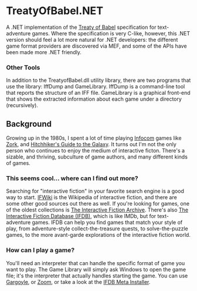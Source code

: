 # TreatyOfBabel.NET

A .NET implementation of the [Treaty of Babel](http://babel.ifarchive.org)
specification for text-adventure games.  Where the specification is very
C-like, however, this .NET version should feel a lot more natural for .NET
developers: the different game format providers are discovered via MEF, and
some of the APIs have been made more .NET friendly.

### Other Tools

In addition to the TreatyofBabel.dll utility library, there are two programs
that use the library: IffDump and GameLibrary.  IffDump is a command-line tool
that reports the structure of an IFF file.  GameLibrary is a graphical
front-end that shows the extracted information about each game under a
directory (recursively).

## Background

Growing up in the 1980s, I spent a lot of time playing
[Infocom](http://en.wikipedia.org/wiki/Infocom) games like
[Zork](http://en.wikipedia.org/wiki/Zork), and
[Hitchhiker's Guide to the Galaxy](http://en.wikipedia.org/wiki/The_Hitchhiker%27s_Guide_to_the_Galaxy_(computer_game)).
It turns out I'm not the only person who continues to enjoy the medium
of interactive ficton.  There's a sizable, and thriving, subculture of
game authors, and many different kinds of games.

### This seems cool... where can I find out more?

Searching for "interactive fiction" in your favorite search engine is a
good way to start.  [IFWiki](http://www.ifwiki.org/) is the Wikipedia of
interactive fiction, and there are some other good sources out there as well.
If you're looking for games, one of the oldest collections is
[The Interactive Fiction Archive](http://www.ifarchive.org/).  There's
also [The Interactive Fiction Database (IFDB)](http://ifdb.tads.org/), which
is like IMDb, but for text-adventure games.  IFDB can help you find games
that match your style of play, from adventure-style collect-the-treasure
quests, to solve-the-puzzle games, to the more avant-garde explorations of
the interactive fiction world.

### How can I play a game?

You'll need an interpreter that can handle the specific format of game you
want to play.  The Game Library will simply ask Windows to open the game
file; it's the interpreter that actually handles starting the game.  You can
use [Gargoyle](http://ccxvii.net/gargoyle/), or
[Zoom](http://www.logicalshift.co.uk/unix/zoom/), or take a look at the
[IFDB Meta Installer](http://ifdb.tads.org/plugins/index).

